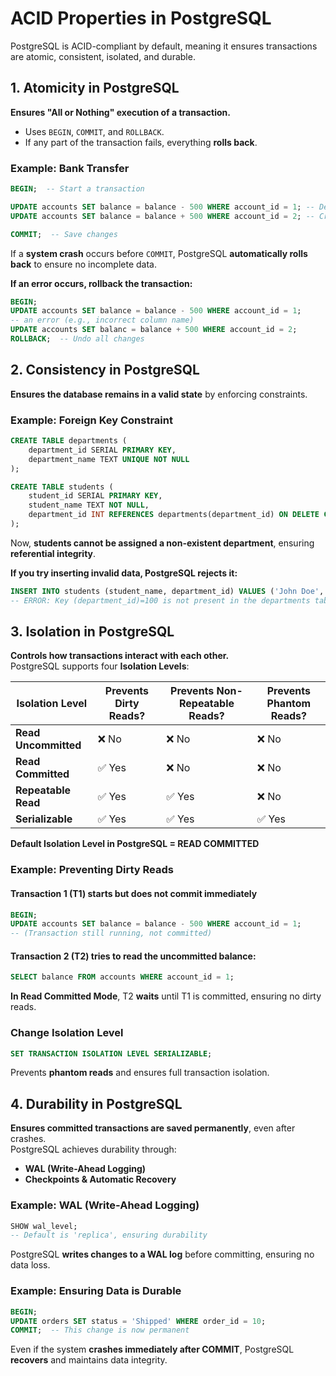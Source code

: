 # ACID Properties in PostgreSQL

PostgreSQL is ACID-compliant by default, meaning it ensures transactions are atomic, consistent, isolated, and durable.

## **1. Atomicity in PostgreSQL**

**Ensures "All or Nothing" execution of a transaction.**

- Uses `BEGIN`, `COMMIT`, and `ROLLBACK`.  
- If any part of the transaction fails, everything **rolls back**.

### **Example: Bank Transfer**

```sql
BEGIN;  -- Start a transaction

UPDATE accounts SET balance = balance - 500 WHERE account_id = 1; -- Debit
UPDATE accounts SET balance = balance + 500 WHERE account_id = 2; -- Credit

COMMIT;  -- Save changes
```

If a **system crash** occurs before `COMMIT`, PostgreSQL **automatically rolls back** to ensure no incomplete data.

**If an error occurs, rollback the transaction:**

```sql
BEGIN;
UPDATE accounts SET balance = balance - 500 WHERE account_id = 1;
-- an error (e.g., incorrect column name)
UPDATE accounts SET balanc = balance + 500 WHERE account_id = 2;
ROLLBACK;  -- Undo all changes
```

## **2. Consistency in PostgreSQL**

**Ensures the database remains in a valid state** by enforcing constraints.

### **Example: Foreign Key Constraint**

```sql
CREATE TABLE departments (
    department_id SERIAL PRIMARY KEY,
    department_name TEXT UNIQUE NOT NULL
);

CREATE TABLE students (
    student_id SERIAL PRIMARY KEY,
    student_name TEXT NOT NULL,
    department_id INT REFERENCES departments(department_id) ON DELETE CASCADE
);
```

Now, **students cannot be assigned a non-existent department**, ensuring **referential integrity**.

**If you try inserting invalid data, PostgreSQL rejects it:**

```sql
INSERT INTO students (student_name, department_id) VALUES ('John Doe', 100);
-- ERROR: Key (department_id)=100 is not present in the departments table
```

## **3. Isolation in PostgreSQL**

**Controls how transactions interact with each other.**  
PostgreSQL supports four **Isolation Levels**:

| Isolation Level      | Prevents Dirty Reads? | Prevents Non-Repeatable Reads? | Prevents Phantom Reads? |
|----------------------|----------------------|--------------------------------|--------------------------|
| **Read Uncommitted** | ❌ No                | ❌ No                           | ❌ No                     |
| **Read Committed**   | ✅ Yes               | ❌ No                           | ❌ No                     |
| **Repeatable Read**  | ✅ Yes               | ✅ Yes                          | ❌ No                     |
| **Serializable**     | ✅ Yes               | ✅ Yes                          | ✅ Yes                    |

**Default Isolation Level in PostgreSQL = READ COMMITTED**  

### **Example: Preventing Dirty Reads**

#### **Transaction 1 (T1) starts but does not commit immediately**

```sql
BEGIN;
UPDATE accounts SET balance = balance - 500 WHERE account_id = 1;
-- (Transaction still running, not committed)
```

#### **Transaction 2 (T2) tries to read the uncommitted balance**:

```sql
SELECT balance FROM accounts WHERE account_id = 1;
```

**In Read Committed Mode**, T2 **waits** until T1 is committed, ensuring no dirty reads.

### **Change Isolation Level**

```sql
SET TRANSACTION ISOLATION LEVEL SERIALIZABLE;
```

Prevents **phantom reads** and ensures full transaction isolation.

## **4. Durability in PostgreSQL**

**Ensures committed transactions are saved permanently**, even after crashes.  
PostgreSQL achieves durability through:

- **WAL (Write-Ahead Logging)**  
- **Checkpoints & Automatic Recovery**

### **Example: WAL (Write-Ahead Logging)**

```sql
SHOW wal_level;
-- Default is 'replica', ensuring durability
```

PostgreSQL **writes changes to a WAL log** before committing, ensuring no data loss.

### **Example: Ensuring Data is Durable**

```sql
BEGIN;
UPDATE orders SET status = 'Shipped' WHERE order_id = 10;
COMMIT;  -- This change is now permanent
```

Even if the system **crashes immediately after COMMIT**, PostgreSQL **recovers** and maintains data integrity.

